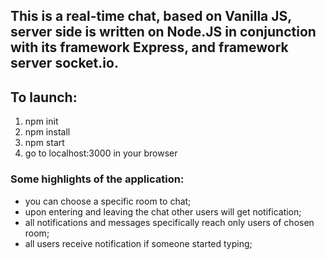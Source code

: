 ## This is a real-time chat, based on Vanilla JS, server side is written on Node.JS in conjunction with its framework Express, and framework server socket.io.

## To launch:

1. npm init
2. npm install
3. npm start
4. go to localhost:3000 in your browser

### Some highlights of the application:

- you can choose a specific room to chat;
- upon entering and leaving the chat other users will get notification;
- all notifications and messages specifically reach only users of chosen room;
- all users receive notification if someone started typing;
